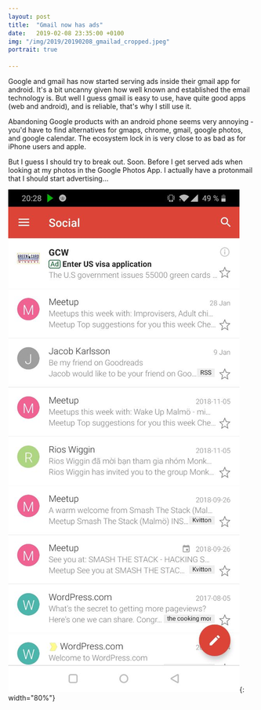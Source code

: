 ```yaml
---
layout: post
title:  "Gmail now has ads"
date:   2019-02-08 23:35:00 +0100
img: "/img/2019/20190208_gmailad_cropped.jpeg"
portrait: true

---
```


Google and gmail has now started serving ads inside their gmail app for android. It's a bit uncanny given how well known and established the email technology is. But well I guess gmail is easy to use, have quite good apps (web and android), and is reliable, that's why I still use it. 

Abandoning Google products with an android phone seems very annoying - you'd have to find alternatives for gmaps, chrome, gmail, google photos, and google calendar. The ecosystem lock in is very close to as bad as for iPhone users and apple.

But I guess I should try to break out. Soon. Before I get served ads when looking at my photos in the Google Photos App. I actually have a protonmail that I should start advertising...

![ad](/img/2019/20190208_gmailad.jpeg){: width="80%"}

